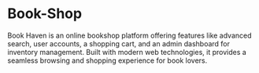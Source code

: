 # Book-Shop
Book Haven is an online bookshop platform offering features like advanced search, user accounts, a shopping cart, and an admin dashboard for inventory management. Built with modern web technologies, it provides a seamless browsing and shopping experience for book lovers.
